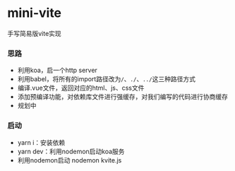 # mini-vite
手写简易版vite实现


### 思路
* 利用koa，启一个http server
* 利用babel，将所有的import路径改为`/`、`./`、`../`这三种路径方式
* 编译.vue文件，返回对应的html、js、css文件
* 添加预编译功能，对依赖库文件进行强缓存，对我们编写的代码进行协商缓存
* 规划中


### 启动
* yarn i：安装依赖
* yarn dev：利用nodemon启动koa服务
* 利用nodemon启动 nodemon kvite.js
